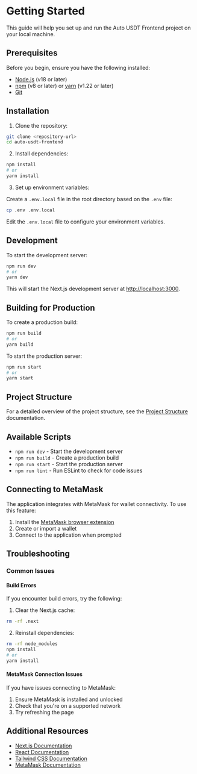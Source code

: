 # Getting Started

This guide will help you set up and run the Auto USDT Frontend project on your local machine.

## Prerequisites

Before you begin, ensure you have the following installed:

- [Node.js](https://nodejs.org/) (v18 or later)
- [npm](https://www.npmjs.com/) (v8 or later) or [yarn](https://yarnpkg.com/) (v1.22 or later)
- [Git](https://git-scm.com/)

## Installation

1. Clone the repository:

```bash
git clone <repository-url>
cd auto-usdt-frontend
```

2. Install dependencies:

```bash
npm install
# or
yarn install
```

3. Set up environment variables:

Create a `.env.local` file in the root directory based on the `.env` file:

```bash
cp .env .env.local
```

Edit the `.env.local` file to configure your environment variables.

## Development

To start the development server:

```bash
npm run dev
# or
yarn dev
```

This will start the Next.js development server at [http://localhost:3000](http://localhost:3000).

## Building for Production

To create a production build:

```bash
npm run build
# or
yarn build
```

To start the production server:

```bash
npm run start
# or
yarn start
```

## Project Structure

For a detailed overview of the project structure, see the [Project Structure](./structure.md) documentation.

## Available Scripts

- `npm run dev` - Start the development server
- `npm run build` - Create a production build
- `npm run start` - Start the production server
- `npm run lint` - Run ESLint to check for code issues

## Connecting to MetaMask

The application integrates with MetaMask for wallet connectivity. To use this feature:

1. Install the [MetaMask browser extension](https://metamask.io/download.html)
2. Create or import a wallet
3. Connect to the application when prompted

## Troubleshooting

### Common Issues

#### Build Errors

If you encounter build errors, try the following:

1. Clear the Next.js cache:

```bash
rm -rf .next
```

2. Reinstall dependencies:

```bash
rm -rf node_modules
npm install
# or
yarn install
```

#### MetaMask Connection Issues

If you have issues connecting to MetaMask:

1. Ensure MetaMask is installed and unlocked
2. Check that you're on a supported network
3. Try refreshing the page

## Additional Resources

- [Next.js Documentation](https://nextjs.org/docs)
- [React Documentation](https://reactjs.org/docs/getting-started.html)
- [Tailwind CSS Documentation](https://tailwindcss.com/docs)
- [MetaMask Documentation](https://docs.metamask.io/) 